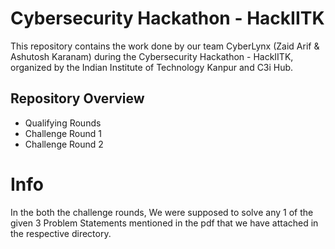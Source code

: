 # Cybersecurity Hackathon - HackIITK

This repository contains the work done by our team CyberLynx (Zaid Arif & Ashutosh Karanam) during the Cybersecurity Hackathon - HackIITK, organized by the Indian Institute of Technology Kanpur and C3i Hub.

## Repository Overview

- Qualifying Rounds
- Challenge Round 1
- Challenge Round 2

# Info

In the both the challenge rounds, We were supposed to solve any 1 of the given 3 Problem Statements mentioned in the pdf that we have attached in the respective directory.
